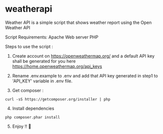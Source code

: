 # weatherapi

Weather API is a simple script that shows weather report using the Open Weather API

Script Requirements:
Apache Web server
PHP

Steps to use the script :

1) Create account on https://openweathermap.org/ and a default API key shall be generated for you here https://home.openweathermap.org/api_keys

2) Rename .env.example to .env and add that API key generated in step1 to 'API_KEY' variable in .env file.

3) Get composer : 

```
curl -sS https://getcomposer.org/installer | php
``` 
4) Install dependencies
```
php composer.phar install
``` 

5) Enjoy !! :rocket:
